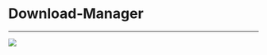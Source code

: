 # Download-Manager
<hr>
<img src="https://ci.appveyor.com/api/projects/status/g7t49142wse9oksy?svg=true">